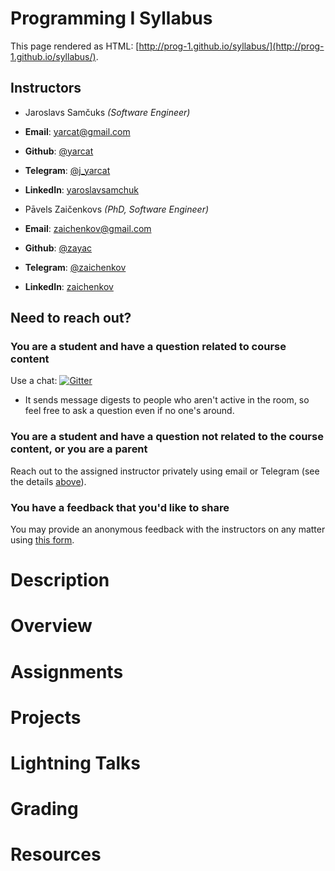 # Programming I Syllabus

This page rendered as HTML:
[http://prog-1.github.io/syllabus/](http://prog-1.github.io/syllabus/).

## Instructors

* Jaroslavs Samčuks *(Software Engineer)*

 * **Email**: [yarcat@gmail.com](mailto:yarcat@gmail.com)
 * **Github**: [@yarcat](https://github.com/yarcat)
 * **Telegram**: [@j_yarcat](https://t.me/j_yarcat)
 * **LinkedIn**: [yaroslavsamchuk](https://www.linkedin.com/in/yaroslavsamchuk/)

* Pāvels Zaičenkovs *(PhD, Software Engineer)*

 * **Email**: [zaichenkov@gmail.com](mailto:zaichenkov@gmail.com)
 * **Github**: [@zayac](https://github.com/zayac)
 * **Telegram**: [@zaichenkov](https://t.me/zaichenkov)
 * **LinkedIn**: [zaichenkov](https://www.linkedin.com/in/zaichenkov/)

## Need to reach out?

### You are a student and have a question related to course content

Use a chat: [![Gitter](https://badges.gitter.im/prog-1-2021/discussions.svg)](https://gitter.im/prog-1-2021/discussions)

 * It sends message digests to people who aren't active in the room, so feel
   free to ask a question even if no one's around.

### You are a student and have a question **not** related to the course content, or you are a parent

Reach out to the assigned instructor privately using email or Telegram (see the
details [above](#instructors)).

### You have a feedback that you'd like to share

You may provide an anonymous feedback with the instructors on any matter using
[this form](https://forms.gle/wnz34UsC3iFsEAgp8).

# Description

# Overview

# Assignments

# Projects

# Lightning Talks

# Grading

# Resources
